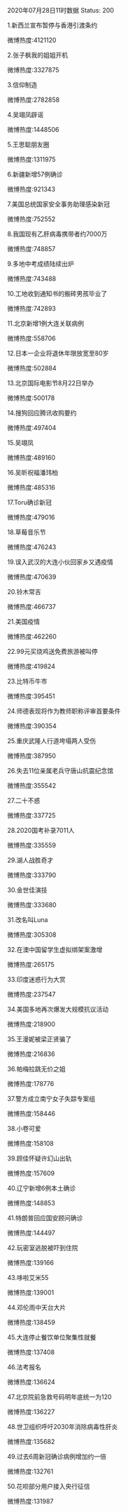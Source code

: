 2020年07月28日11时数据
Status: 200

1.新西兰宣布暂停与香港引渡条约

微博热度:4121120

2.张子枫我的姐姐开机

微博热度:3327875

3.信仰制造

微博热度:2782858

4.吴翊凤辟谣

微博热度:1448506

5.王思聪朋友圈

微博热度:1311975

6.新疆新增57例确诊

微博热度:921343

7.美国总统国家安全事务助理感染新冠

微博热度:752552

8.我国现有乙肝病毒携带者约7000万

微博热度:748857

9.多地中考成绩陆续出炉

微博热度:743488

10.工地收到通知书的搬砖男孩毕业了

微博热度:742893

11.北京新增1例大连关联病例

微博热度:558706

12.日本一企业将退休年限放宽至80岁

微博热度:502884

13.北京国际电影节8月22日举办

微博热度:500178

14.搜狗回应腾讯收购要约

微博热度:497404

15.吴翊凤

微博热度:489160

16.吴昕祝福潘玮柏

微博热度:485316

17.Toru确诊新冠

微博热度:479016

18.草莓音乐节

微博热度:476243

19.误入武汉的大连小伙回家乡又遇疫情

微博热度:470639

20.铃木常吉

微博热度:466737

21.美国疫情

微博热度:462260

22.99元买烧鸡送免费旅游被叫停

微博热度:419824

23.比特币牛市

微博热度:395451

24.师德表现将作为教师职称评审首要条件

微博热度:390354

25.重庆武隆人行道垮塌两人受伤

微博热度:387950

26.失去11位亲属老兵守唐山抗震纪念馆

微博热度:355542

27.二十不惑

微博热度:337725

28.2020国考补录7011人

微博热度:335559

29.湖人战胜奇才

微博热度:333790

30.金世佳演技

微博热度:333680

31.改名叫Luna

微博热度:305308

32.在澳中国留学生虚拟绑架案激增

微博热度:265175

33.印度迷惑行为大赏

微博热度:237547

34.美国多地再次爆发大规模抗议活动

微博热度:218900

35.王漫妮被梁正贤骗了

微博热度:216836

36.帕梅拉跳无价之姐

微博热度:178776

37.警方成立南宁女子失踪专案组

微博热度:158446

38.小卷可爱

微博热度:158108

39.顾佳怀疑许幻山出轨

微博热度:157609

40.辽宁新增6例本土确诊

微博热度:148853

41.特朗普回应国安顾问确诊

微博热度:144497

42.玩密室逃脱被吓到住院

微博热度:139166

43.哆啦艾米55

微博热度:139001

44.邓伦雨中天台大片

微博热度:138459

45.大连停止餐饮单位聚集性就餐

微博热度:137408

46.法考报名

微博热度:136624

47.北京院前急救号码明年底统一为120

微博热度:136227

48.世卫组织呼吁2030年消除病毒性肝炎

微博热度:135682

49.过去6周新冠确诊病例增加约一倍

微博热度:132761

50.花呗部分用户接入央行征信

微博热度:131987

